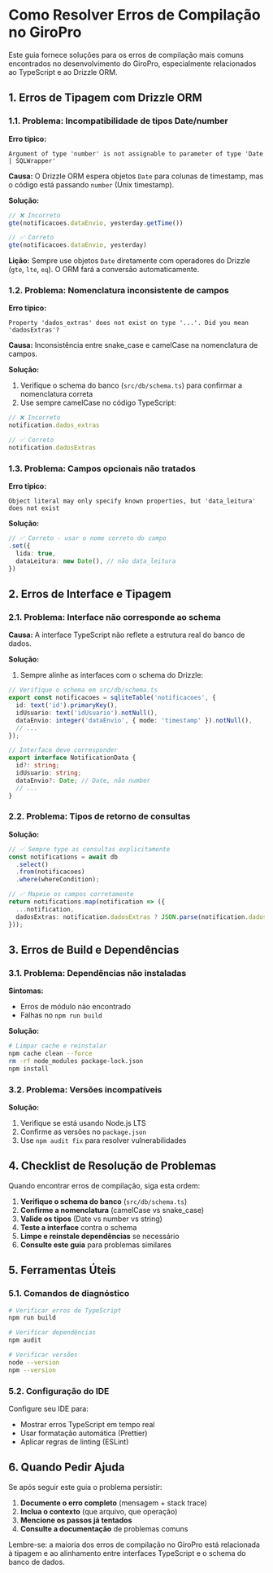 # Como Resolver Erros de Compilação no GiroPro

Este guia fornece soluções para os erros de compilação mais comuns encontrados no desenvolvimento do GiroPro, especialmente relacionados ao TypeScript e ao Drizzle ORM.

## 1. Erros de Tipagem com Drizzle ORM

### 1.1. Problema: Incompatibilidade de tipos Date/number

**Erro típico:**
```
Argument of type 'number' is not assignable to parameter of type 'Date | SQLWrapper'
```

**Causa:** O Drizzle ORM espera objetos `Date` para colunas de timestamp, mas o código está passando `number` (Unix timestamp).

**Solução:**
```typescript
// ❌ Incorreto
gte(notificacoes.dataEnvio, yesterday.getTime())

// ✅ Correto
gte(notificacoes.dataEnvio, yesterday)
```

**Lição:** Sempre use objetos `Date` diretamente com operadores do Drizzle (`gte`, `lte`, `eq`). O ORM fará a conversão automaticamente.

### 1.2. Problema: Nomenclatura inconsistente de campos

**Erro típico:**
```
Property 'dados_extras' does not exist on type '...'. Did you mean 'dadosExtras'?
```

**Causa:** Inconsistência entre snake_case e camelCase na nomenclatura de campos.

**Solução:**
1. Verifique o schema do banco (`src/db/schema.ts`) para confirmar a nomenclatura correta
2. Use sempre camelCase no código TypeScript:

```typescript
// ❌ Incorreto
notification.dados_extras

// ✅ Correto
notification.dadosExtras
```

### 1.3. Problema: Campos opcionais não tratados

**Erro típico:**
```
Object literal may only specify known properties, but 'data_leitura' does not exist
```

**Solução:**
```typescript
// ✅ Correto - usar o nome correto do campo
.set({
  lida: true,
  dataLeitura: new Date(), // não data_leitura
})
```

## 2. Erros de Interface e Tipagem

### 2.1. Problema: Interface não corresponde ao schema

**Causa:** A interface TypeScript não reflete a estrutura real do banco de dados.

**Solução:**
1. Sempre alinhe as interfaces com o schema do Drizzle:

```typescript
// Verifique o schema em src/db/schema.ts
export const notificacoes = sqliteTable('notificacoes', {
  id: text('id').primaryKey(),
  idUsuario: text('idUsuario').notNull(),
  dataEnvio: integer('dataEnvio', { mode: 'timestamp' }).notNull(),
  // ...
});

// Interface deve corresponder
export interface NotificationData {
  id?: string;
  idUsuario: string;
  dataEnvio?: Date; // Date, não number
  // ...
}
```

### 2.2. Problema: Tipos de retorno de consultas

**Solução:**
```typescript
// ✅ Sempre type as consultas explicitamente
const notifications = await db
  .select()
  .from(notificacoes)
  .where(whereCondition);

// ✅ Mapeie os campos corretamente
return notifications.map(notification => ({
  ...notification,
  dadosExtras: notification.dadosExtras ? JSON.parse(notification.dadosExtras) : null,
}));
```

## 3. Erros de Build e Dependências

### 3.1. Problema: Dependências não instaladas

**Sintomas:**
- Erros de módulo não encontrado
- Falhas no `npm run build`

**Solução:**
```bash
# Limpar cache e reinstalar
npm cache clean --force
rm -rf node_modules package-lock.json
npm install
```

### 3.2. Problema: Versões incompatíveis

**Solução:**
1. Verifique se está usando Node.js LTS
2. Confirme as versões no `package.json`
3. Use `npm audit fix` para resolver vulnerabilidades

## 4. Checklist de Resolução de Problemas

Quando encontrar erros de compilação, siga esta ordem:

1. **Verifique o schema do banco** (`src/db/schema.ts`)
2. **Confirme a nomenclatura** (camelCase vs snake_case)
3. **Valide os tipos** (Date vs number vs string)
4. **Teste a interface** contra o schema
5. **Limpe e reinstale dependências** se necessário
6. **Consulte este guia** para problemas similares

## 5. Ferramentas Úteis

### 5.1. Comandos de diagnóstico

```bash
# Verificar erros de TypeScript
npm run build

# Verificar dependências
npm audit

# Verificar versões
node --version
npm --version
```

### 5.2. Configuração do IDE

Configure seu IDE para:
- Mostrar erros TypeScript em tempo real
- Usar formatação automática (Prettier)
- Aplicar regras de linting (ESLint)

## 6. Quando Pedir Ajuda

Se após seguir este guia o problema persistir:

1. **Documente o erro completo** (mensagem + stack trace)
2. **Inclua o contexto** (que arquivo, que operação)
3. **Mencione os passos já tentados**
4. **Consulte a documentação** de problemas comuns

Lembre-se: a maioria dos erros de compilação no GiroPro está relacionada à tipagem e ao alinhamento entre interfaces TypeScript e o schema do banco de dados.

